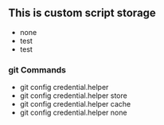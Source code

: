 ## This is custom script storage

- none
- test 
- test 


### git Commands

- git config credential.helper
- git config credential.helper store
- git config credential.helper cache
- git config credential.helper none 

